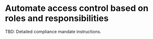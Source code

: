 # Automate access control based on roles and responsibilities

TBD: Detailed compliance mandate instructions.